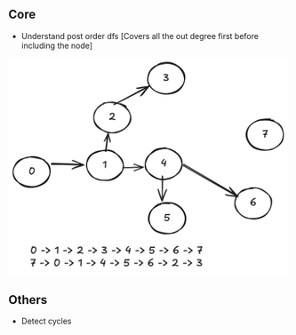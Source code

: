 ## Core
- Understand post order dfs [Covers all the out degree first before including the node]

![alt text](image-1.png)

## Others
- Detect cycles
